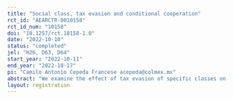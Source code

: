 ```yaml
---
title: "Social class, tax evasion and conditional cooperation"
rct_id: "AEARCTR-0010158"
rct_id_num: "10158"
doi: "10.1257/rct.10158-1.0"
date: "2022-10-10"
status: "completed"
jel: "H26, D63, D64"
start_year: "2022-10-11"
end_year: "2022-10-17"
pi: "Camilo Antonio Cepeda Francese acepeda@colmex.mx"
abstract: "We examine the effect of tax evasion of specific classes on the willingness to pay taxes."
layout: registration
---
```


